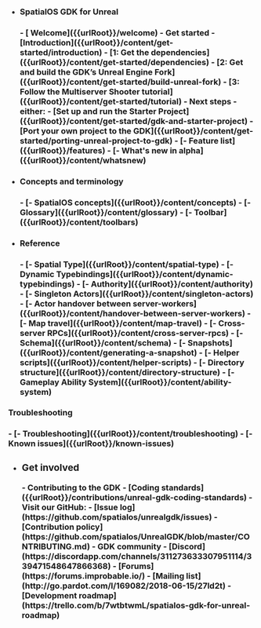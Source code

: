 - <h3>SpatialOS GDK for Unreal<h3>
    - [ Welcome]({{urlRoot}}/welcome)
    - Get started
        - [Introduction]({{urlRoot}}/content/get-started/introduction)
        - [1: Get the dependencies]({{urlRoot}}/content/get-started/dependencies)
        - [2: Get and build the GDK’s Unreal Engine Fork]({{urlRoot}}/content/get-started/build-unreal-fork)
        - [3: Follow the Multiserver Shooter tutorial]({{urlRoot}}/content/get-started/tutorial)
        - Next steps - either:
            - [Set up and run the Starter Project]({{urlRoot}}/content/get-started/gdk-and-starter-project)
            - [Port your own project to the GDK]({{urlRoot}}/content/get-started/porting-unreal-project-to-gdk)
    - [- Feature list]({{urlRoot}}/features)
    - [- What's new in alpha]({{urlRoot}}/content/whatsnew)

- <h3>Concepts and terminology<h3>
    - [- SpatialOS concepts]({{urlRoot}}/content/concepts)
    - [- Glossary]({{urlRoot}}/content/glossary)
    - [- Toolbar]({{urlRoot}}/content/toolbars)
- <h3>Reference<h3>
    - [- Spatial Type]({{urlRoot}}/content/spatial-type)
    - [- Dynamic Typebindings]({{urlRoot}}/content/dynamic-typebindings)
    - [- Authority]({{urlRoot}}/content/authority)
    - [- Singleton Actors]({{urlRoot}}/content/singleton-actors)
    - [- Actor handover between server-workers]({{urlRoot}}/content/handover-between-server-workers)
    - [- Map travel]({{urlRoot}}/content/map-travel)
    - [- Cross-server RPCs]({{urlRoot}}/content/cross-server-rpcs)
    - [- Schema]({{urlRoot}}/content/schema)
    - [- Snapshots]({{urlRoot}}/content/generating-a-snapshot)
    - [- Helper scripts]({{urlRoot}}/content/helper-scripts)
    - [- Directory structure]({{urlRoot}}/content/directory-structure)
    - [- Gameplay Ability System]({{urlRoot}}/content/ability-system)

<h3>Troubleshooting<h3>
    - [- Troubleshooting]({{urlRoot}}/content/troubleshooting)
    - [- Known issues]({{urlRoot}}/known-issues)

- <h3>Get involved</h3>
    - Contributing to the GDK
        - [Coding standards]({{urlRoot}}/contributions/unreal-gdk-coding-standards)
        - Visit our GitHub:
            - [Issue log](https://github.com/spatialos/unrealgdk/issues)
            - [Contribution policy](https://github.com/spatialos/UnrealGDK/blob/master/CONTRIBUTING.md)
    - GDK community  
        - [Discord](https://discordapp.com/channels/311273633307951114/339471548647866368)
        - [Forums](https://forums.improbable.io/)
        - [Mailing list](http://go.pardot.com/l/169082/2018-06-15/27ld2t)
    - [Development roadmap](https://trello.com/b/7wtbtwmL/spatialos-gdk-for-unreal-roadmap)
